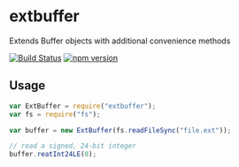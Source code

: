 extbuffer
============

Extends Buffer objects with additional convenience methods

[![Build Status](https://img.shields.io/travis/jseidelin/extbuffer.svg)](https://travis-ci.org/jseidelin/extbuffer)
[![npm version](https://img.shields.io/npm/v/extbuffer.svg)](https://www.npmjs.com/package/extbuffer)



## Usage

```javascript
var ExtBuffer = require("extbuffer");
var fs = require("fs");

var buffer = new ExtBuffer(fs.readFileSync("file.ext"));

// read a signed, 24-bit integer
buffer.reatInt24LE(0);
```